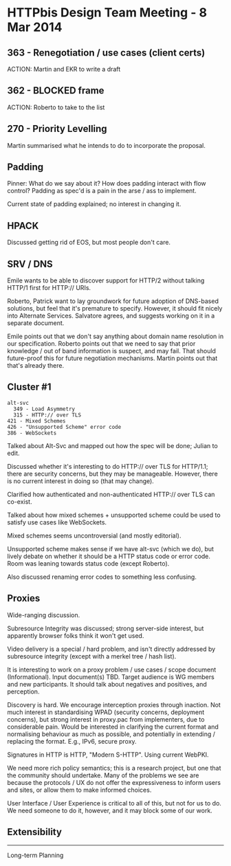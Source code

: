 # HTTPbis Design Team Meeting - 8 Mar 2014

## 363 - Renegotiation / use cases (client certs)

ACTION: Martin and EKR to write a draft

## 362 - BLOCKED frame

ACTION: Roberto to take to the list

## 270 - Priority Levelling

Martin summarised what he intends to do to incorporate the proposal.

## Padding

Pinner: What do we say about it? How does padding interact with flow control? Padding as spec'd is a pain in the arse / ass to implement.

Current state of padding explained; no interest in changing it.

## HPACK 

Discussed getting rid of EOS, but most people don't care.

## SRV / DNS

Emile wants to be able to discover support for HTTP/2 without talking HTTP/1 first for HTTP:// URIs.

Roberto, Patrick want to lay groundwork for future adoption of DNS-based solutions, but feel that it's premature to specify. However, it should fit nicely into Alternate Services. Salvatore agrees, and suggests working on it in a separate document.

Emile points out that we don't say anything about domain name resolution in our
specification. Roberto points out that we need to say that prior knowledge /
out of band information is suspect, and may fail. That should future-proof
this for future negotiation mechanisms. Martin points out that that's already
there.

## Cluster #1

    alt-svc 
      349 - Load Asymmetry
      315 - HTTP:// over TLS
    421 - Mixed Schemes
    426 - "Unsupported Scheme" error code
    386 - WebSockets

Talked about Alt-Svc and mapped out how the spec will be done; Julian to edit.
    
Discussed whether it's interesting to do HTTP:// over TLS for HTTP/1.1; there
are security concerns, but they may be manageable. However, there is no current
interest in doing so (that may change).

Clarified how authenticated and non-authenticated HTTP:// over TLS can co-exist.

Talked about how mixed schemes + unsupported scheme could be used
to satisfy use cases like WebSockets.

Mixed schemes seems uncontroversial (and mostly editorial).

Unsupported scheme makes sense if we have alt-svc (which we do), but lively
debate on whether it should be a HTTP status code or error code. Room was
leaning towards status code (except Roberto).

Also discussed renaming error codes to something less confusing.


## Proxies

Wide-ranging discussion.

Subresource Integrity was discussed; strong server-side interest, but
apparently browser folks think it won't get used.

Video delivery is a special / hard problem, and isn't directly addressed by
subresource integrity (except with a merkel tree / hash list).

It is interesting to work on a proxy problem / use cases / scope document
(Informational). Input document(s) TBD. Target audience is WG members and new
participants. It should talk about negatives and positives, and perception.

Discovery is hard. We encourage interception proxies through inaction. Not much
interest in standardising WPAD (security concerns, deployment concerns), but
strong interest in proxy.pac from implementers, due to considerable pain. Would
be interested in clarifying the current format and normalising behaviour as
much as possible, and potentially in extending / replacing the format. E.g., IPv6, secure proxy.

Signatures in HTTP is HTTP, "Modern S-HTTP". Using current WebPKI.

We need more rich policy semantics; this is a research project, but one that the community should undertake. Many of the problems we see are because the protocols / UX do not offer the expressiveness to inform users and sites, or allow them to make informed choices. 

User Interface / User Experience is critical to all of this, but not for us to do. We need someone to do it, however, and it may block some of our work.









## Extensibility

---

Long-term Planning
